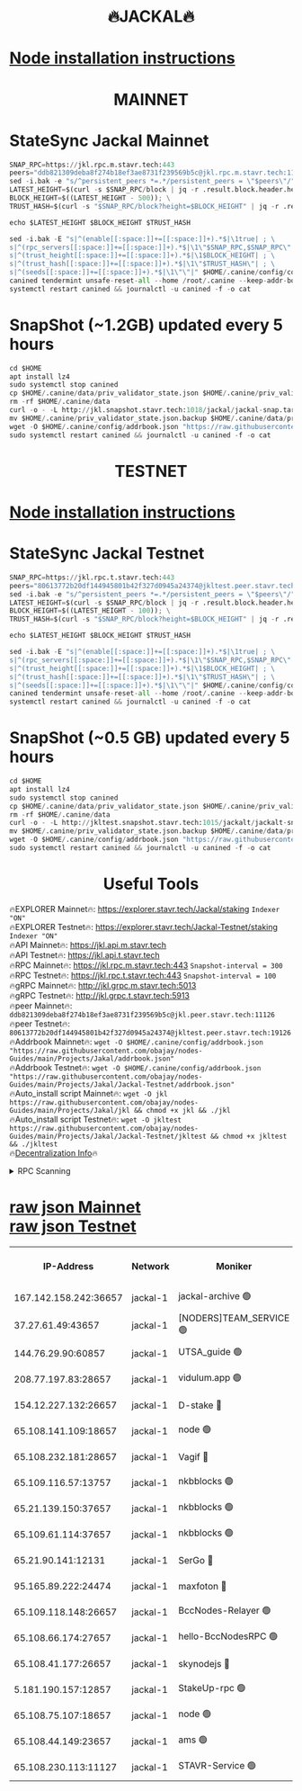 <h1 align="center"> 🔥JACKAL🔥</h1>

[Node installation instructions](https://github.com/obajay/nodes-Guides/tree/main/Projects/Jakal)
=

<h1 align="center"> MAINNET</h1>

# StateSync Jackal Mainnet
```python
SNAP_RPC=https://jkl.rpc.m.stavr.tech:443
peers="ddb821309deba8f274b18ef3ae8731f239569b5c@jkl.rpc.m.stavr.tech:11126"
sed -i.bak -e "s/^persistent_peers *=.*/persistent_peers = \"$peers\"/" $HOME/.canine/config/config.toml
LATEST_HEIGHT=$(curl -s $SNAP_RPC/block | jq -r .result.block.header.height); \
BLOCK_HEIGHT=$((LATEST_HEIGHT - 500)); \
TRUST_HASH=$(curl -s "$SNAP_RPC/block?height=$BLOCK_HEIGHT" | jq -r .result.block_id.hash)

echo $LATEST_HEIGHT $BLOCK_HEIGHT $TRUST_HASH

sed -i.bak -E "s|^(enable[[:space:]]+=[[:space:]]+).*$|\1true| ; \
s|^(rpc_servers[[:space:]]+=[[:space:]]+).*$|\1\"$SNAP_RPC,$SNAP_RPC\"| ; \
s|^(trust_height[[:space:]]+=[[:space:]]+).*$|\1$BLOCK_HEIGHT| ; \
s|^(trust_hash[[:space:]]+=[[:space:]]+).*$|\1\"$TRUST_HASH\"| ; \
s|^(seeds[[:space:]]+=[[:space:]]+).*$|\1\"\"|" $HOME/.canine/config/config.toml
canined tendermint unsafe-reset-all --home /root/.canine --keep-addr-book
systemctl restart canined && journalctl -u canined -f -o cat
```
# SnapShot (~1.2GB) updated every 5 hours
```python
cd $HOME
apt install lz4
sudo systemctl stop canined
cp $HOME/.canine/data/priv_validator_state.json $HOME/.canine/priv_validator_state.json.backup
rm -rf $HOME/.canine/data
curl -o - -L http://jkl.snapshot.stavr.tech:1018/jackal/jackal-snap.tar.lz4 | lz4 -c -d - | tar -x -C $HOME/.canine --strip-components 2
mv $HOME/.canine/priv_validator_state.json.backup $HOME/.canine/data/priv_validator_state.json
wget -O $HOME/.canine/config/addrbook.json "https://raw.githubusercontent.com/obajay/nodes-Guides/main/Projects/Jakal/addrbook.json"
sudo systemctl restart canined && journalctl -u canined -f -o cat
```

<h1 align="center"> TESTNET</h1>

[Node installation instructions](https://github.com/obajay/nodes-Guides/tree/main/Projects/Jakal/Jackal-Testnet)
=

# StateSync Jackal Testnet
```python
SNAP_RPC=https://jkl.rpc.t.stavr.tech:443
peers="80613772b20df144945801b42f327d0945a24374@jkltest.peer.stavr.tech:19126"
sed -i.bak -e "s/^persistent_peers *=.*/persistent_peers = \"$peers\"/" $HOME/.canine/config/config.toml
LATEST_HEIGHT=$(curl -s $SNAP_RPC/block | jq -r .result.block.header.height); \
BLOCK_HEIGHT=$((LATEST_HEIGHT - 100)); \
TRUST_HASH=$(curl -s "$SNAP_RPC/block?height=$BLOCK_HEIGHT" | jq -r .result.block_id.hash)

echo $LATEST_HEIGHT $BLOCK_HEIGHT $TRUST_HASH

sed -i.bak -E "s|^(enable[[:space:]]+=[[:space:]]+).*$|\1true| ; \
s|^(rpc_servers[[:space:]]+=[[:space:]]+).*$|\1\"$SNAP_RPC,$SNAP_RPC\"| ; \
s|^(trust_height[[:space:]]+=[[:space:]]+).*$|\1$BLOCK_HEIGHT| ; \
s|^(trust_hash[[:space:]]+=[[:space:]]+).*$|\1\"$TRUST_HASH\"| ; \
s|^(seeds[[:space:]]+=[[:space:]]+).*$|\1\"\"|" $HOME/.canine/config/config.toml
canined tendermint unsafe-reset-all --home /root/.canine --keep-addr-book
systemctl restart canined && journalctl -u canined -f -o cat
```
# SnapShot (~0.5 GB) updated every 5 hours
```python
cd $HOME
apt install lz4
sudo systemctl stop canined
cp $HOME/.canine/data/priv_validator_state.json $HOME/.canine/priv_validator_state.json.backup
rm -rf $HOME/.canine/data
curl -o - -L http://jkltest.snapshot.stavr.tech:1015/jackalt/jackalt-snap.tar.lz4 | lz4 -c -d - | tar -x -C $HOME/.canine --strip-components 2
mv $HOME/.canine/priv_validator_state.json.backup $HOME/.canine/data/priv_validator_state.json
wget -O $HOME/.canine/config/addrbook.json "https://raw.githubusercontent.com/obajay/nodes-Guides/main/Projects/Jakal/Jackal-Testnet/addrbook.json"
sudo systemctl restart canined && journalctl -u canined -f -o cat
```

 <h1 align="center"> Useful Tools</h1>

🔥EXPLORER Mainnet🔥:      https://explorer.stavr.tech/Jackal/staking		        `Indexer "ON"` \
🔥EXPLORER Testnet🔥:      https://explorer.stavr.tech/Jackal-Testnet/staking     `Indexer "ON"` \
🔥API Mainnet🔥: 			 		 https://jkl.api.m.stavr.tech \
🔥API Testnet🔥: 			 		 https://jkl.api.t.stavr.tech \
🔥RPC Mainnet🔥:           https://jkl.rpc.m.stavr.tech:443              `Snapshot-interval = 300` \
🔥RPC Testnet🔥:           https://jkl.rpc.t.stavr.tech:443              `Snapshot-interval = 100` \
🔥gRPC Mainnet🔥:          http://jkl.grpc.m.stavr.tech:5013 \
🔥gRPC Testnet🔥:          http://jkl.grpc.t.stavr.tech:5913 \
🔥peer Mainnet🔥:					 `ddb821309deba8f274b18ef3ae8731f239569b5c@jkl.peer.stavr.tech:11126` \
🔥peer Testnet🔥:					 `80613772b20df144945801b42f327d0945a24374@jkltest.peer.stavr.tech:19126` \
🔥Addrbook Mainnet🔥:    ```wget -O $HOME/.canine/config/addrbook.json "https://raw.githubusercontent.com/obajay/nodes-Guides/main/Projects/Jakal/addrbook.json"``` \
🔥Addrbook Testnet🔥:    ```wget -O $HOME/.canine/config/addrbook.json "https://raw.githubusercontent.com/obajay/nodes-Guides/main/Projects/Jakal/Jackal-Testnet/addrbook.json"``` \
🔥Auto_install script Mainnet🔥: ```wget -O jkl https://raw.githubusercontent.com/obajay/nodes-Guides/main/Projects/Jakal/jkl && chmod +x jkl && ./jkl``` \
🔥Auto_install script Testnet🔥: ```wget -O jkltest https://raw.githubusercontent.com/obajay/nodes-Guides/main/Projects/Jakal/Jackal-Testnet/jkltest && chmod +x jkltest && ./jkltest``` \
🔥[Decentralization Info](https://github.com/obajay/StateSync-snapshots/tree/main/Projects/Jackal/Decentralization)🔥


<details>
<summary>RPC Scanning</summary>

<h2 align="center"> We scan nodes in real time every 4 hours. And we provide the final result of RPC endpoints.
We cannot influence the operation of these nodes in any way. </h2>


```python
If Voting Power is higher than 0 --> then the Node is a validator of the network and may be subject to attack and be a potential threat to the chain.
```
```python
We marked such validators with a red symbol
```

</details>

[raw json Mainnet](https://rpc-check.jaclalm.stavr.tech/jaclalm/rpc-jaclalm-result.json) \
[raw json Testnet](https://github.com/obajay/StateSync-snapshots/tree/main/Projects/Jackal/Rpc-Check-Testnet)
=

<table><tr><th>IP-Address</th><th>Network</th><th>Moniker</th><th>Latest Block Height</th><th>Earliest Block Height</th><th>Catching Up</th><th>Tx Index</th><th>Voting Power</th><th>Scan Time</th></tr><tr><td>167.142.158.242:36657</td><td>jackal-1</td><td>jackal-archive 🟢</td><td>6576995</td><td>2770293</td><td>False</td><td>on</td><td>0</td><td>2024-02-21T11:15:34.116903117UTC</td></tr><tr><td>37.27.61.49:43657</td><td>jackal-1</td><td>[NODERS]TEAM_SERVICE 🟢</td><td>6576962</td><td>6142001</td><td>False</td><td>on</td><td>0</td><td>2024-02-21T11:12:18.828443110UTC</td></tr><tr><td>144.76.29.90:60857</td><td>jackal-1</td><td>UTSA_guide 🟢</td><td>6576985</td><td>6280001</td><td>False</td><td>on</td><td>0</td><td>2024-02-21T11:14:32.477547546UTC</td></tr><tr><td>208.77.197.83:28657</td><td>jackal-1</td><td>vidulum.app 🟢</td><td>6576995</td><td>6296001</td><td>False</td><td>on</td><td>0</td><td>2024-02-21T11:15:31.198606542UTC</td></tr><tr><td>154.12.227.132:26657</td><td>jackal-1</td><td>D-stake 🔴</td><td>6576965</td><td>6434501</td><td>False</td><td>off</td><td>130243</td><td>2024-02-21T11:12:34.548100552UTC</td></tr><tr><td>65.108.141.109:18657</td><td>jackal-1</td><td>node 🟢</td><td>6576966</td><td>6444728</td><td>False</td><td>on</td><td>0</td><td>2024-02-21T11:12:39.156760614UTC</td></tr><tr><td>65.108.232.181:28657</td><td>jackal-1</td><td>Vagif 🔴</td><td>6576987</td><td>6462201</td><td>False</td><td>off</td><td>60003</td><td>2024-02-21T11:14:43.613915982UTC</td></tr><tr><td>65.109.116.57:13757</td><td>jackal-1</td><td>nkbblocks 🟢</td><td>6577000</td><td>6468668</td><td>False</td><td>on</td><td>0</td><td>2024-02-21T11:15:57.628208967UTC</td></tr><tr><td>65.21.139.150:37657</td><td>jackal-1</td><td>nkbblocks 🟢</td><td>6576969</td><td>6473101</td><td>False</td><td>on</td><td>0</td><td>2024-02-21T11:12:56.050818488UTC</td></tr><tr><td>65.109.61.114:37657</td><td>jackal-1</td><td>nkbblocks 🟢</td><td>6576977</td><td>6473101</td><td>False</td><td>on</td><td>0</td><td>2024-02-21T11:13:44.205420659UTC</td></tr><tr><td>65.21.90.141:12131</td><td>jackal-1</td><td>SerGo 🔴</td><td>6576969</td><td>6476969</td><td>False</td><td>off</td><td>51100</td><td>2024-02-21T11:12:58.496760352UTC</td></tr><tr><td>95.165.89.222:24474</td><td>jackal-1</td><td>maxfoton 🔴</td><td>6576987</td><td>6476987</td><td>False</td><td>off</td><td>117661</td><td>2024-02-21T11:14:44.052585261UTC</td></tr><tr><td>65.109.118.148:26657</td><td>jackal-1</td><td>BccNodes-Relayer 🟢</td><td>6576983</td><td>6489001</td><td>False</td><td>on</td><td>0</td><td>2024-02-21T11:14:21.878720982UTC</td></tr><tr><td>65.108.66.174:27657</td><td>jackal-1</td><td>hello-BccNodesRPC 🟢</td><td>6576985</td><td>6489001</td><td>False</td><td>on</td><td>0</td><td>2024-02-21T11:14:32.817503796UTC</td></tr><tr><td>65.108.41.177:26657</td><td>jackal-1</td><td>skynodejs 🔴</td><td>6576996</td><td>6509001</td><td>False</td><td>on</td><td>83702</td><td>2024-02-21T11:15:34.519625802UTC</td></tr><tr><td>5.181.190.157:12857</td><td>jackal-1</td><td>StakeUp-rpc 🟢</td><td>6572171</td><td>6548001</td><td>False</td><td>on</td><td>0</td><td>2024-02-21T11:12:31.680466467UTC</td></tr><tr><td>65.108.75.107:18657</td><td>jackal-1</td><td>node 🟢</td><td>6576979</td><td>6564077</td><td>False</td><td>on</td><td>0</td><td>2024-02-21T11:13:54.876017162UTC</td></tr><tr><td>65.108.44.149:23657</td><td>jackal-1</td><td>ams 🟢</td><td>6576990</td><td>6571141</td><td>False</td><td>on</td><td>0</td><td>2024-02-21T11:14:58.950773977UTC</td></tr><tr><td>65.108.230.113:11127</td><td>jackal-1</td><td>STAVR-Service 🟢</td><td>6576990</td><td>6574001</td><td>False</td><td>on</td><td>0</td><td>2024-02-21T11:15:03.473937638UTC</td></tr></table>
